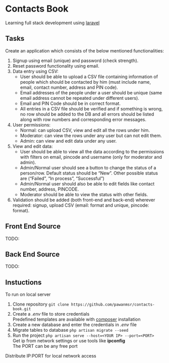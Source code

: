 Contacts Book
=============

Learning full stack development using [laravel](https://laravel.com/)

Tasks
-----

Create an application which consists of the below mentioned functionalities:
1. Signup using email (unique) and password (check strength).
2. Reset password functionality using email.
3. Data entry using CSV:
    * User should be able to upload a CSV file containing information of people which should be contacted by him (must include name, email, contact number, address and PIN code).
    * Email addresses of the people under a user should be unique (same email address cannot be repeated under different users).
    * Email and PIN Code should be in correct format.
    * All entries in a CSV file should be verified and if something is wrong, no row should be added to the DB and all errors should be listed along with row numbers and corresponding error messages.
4. User permissions:
    * Normal: can upload CSV, view and edit all the rows under him.
    * Moderator: can view the rows under any user but can not edit them.
    * Admin: can view and edit data under any user.
5. View and edit data:
    * User should be able to view all the data according to the permissions with filters on email, pincode and username (only for moderator and admin).
    * Admin/Normal user should see a button to change the status of a person/row. Default status should be “New”. Other possible status are (“Failed”, “In process”, “Successful”)
    * Admin/Normal user should also be able to edit fields like contact number, address, PINCODE.
    * Moderator should be able to view the status with other fields.
6. Validation should be added (both front-end and back-end) wherever required: signup, upload CSV (email: format and unique, pincode: format).

Front End Source
----------------

TODO:

Back End Source
---------------

TODO:

Instuctions
-----------

To run on local server
1. Clone repository `git clone https://github.com/pawanmsr/contacts-book.git`  
2. Create a *.env* file to store credentials  
Predefined templates are available with [composer](https://getcomposer.org/) installation  
3. Create a new database and enter the credentials in *.env* file  
4. Migrate tables to database `php artisan migrate --seed`  
5. Run the project `php artisan serve --host=<YOUR IP> --port=<PORT>`  
Get ip from network settings or use tools like **ipconfig**  
The PORT can be any free port  

Distribute IP:PORT for local network access
